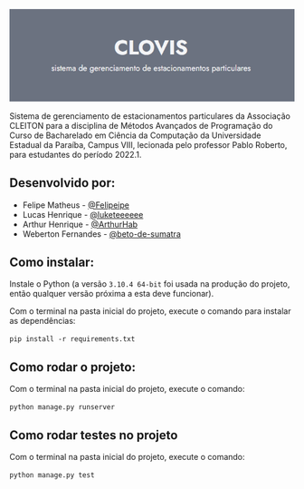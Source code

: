 ![Clovis](/head.png?raw=true "Clovis")

Sistema de gerenciamento de estacionamentos particulares da Associação
CLEITON para a disciplina de Métodos Avançados de Programação do Curso de
Bacharelado em Ciência da Computação da Universidade Estadual da Paraíba,
Campus VIII, lecionada pelo professor Pablo Roberto, para estudantes do
período 2022.1.


## Desenvolvido por:

- Felipe Matheus - [@Felipeipe](https://github.com/Felipeipe)
- Lucas Henrique - [@luketeeeeee](https://github.com/luketeeeeee)
- Arthur Henrique - [@ArthurHab](https://github.com/ArthurHab)
- Weberton Fernandes - [@beto-de-sumatra](https://github.com/beto-de-sumatra)


## Como instalar:

Instale o Python (a versão `3.10.4 64-bit` foi usada na produção do projeto, então qualquer versão próxima a esta deve funcionar).

Com o terminal na pasta inicial do projeto, execute o comando para instalar
as dependências:

```pip install -r requirements.txt```


## Como rodar o projeto:

Com o terminal na pasta inicial do projeto, execute o comando:

```python manage.py runserver```


## Como rodar testes no projeto

Com o terminal na pasta inicial do projeto, execute o comando:

```python manage.py test```